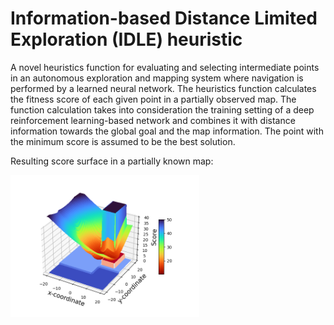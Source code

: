 # Information-based Distance Limited Exploration (IDLE) heuristic

A novel heuristics function for evaluating and selecting intermediate points in an autonomous exploration and mapping system where navigation is performed by a learned neural network. The heuristics function calculates the fitness score of each given point in a partially observed map. The function calculation takes into consideration the training setting of a deep reinforcement learning-based network and combines it with distance information towards the global goal and the map information. The point with the minimum score is assumed to be the best solution.

Resulting score surface in a partially known map:
<p align="left">
    <img width=60% src="https://github.com/reiniscimurs/IDLE-heuristic/blob/main/IDLE_score.png">
</p>
